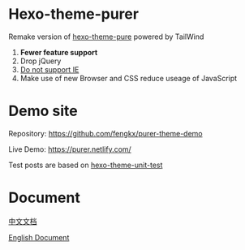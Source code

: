 # Hexo-theme-purer

Remake version of [hexo-theme-pure](https://github.com/cofess/hexo-theme-pure) powered by TailWind

1. **Fewer feature support**
1. Drop jQuery
1. [Do not support IE](https://developer.mozilla.org/en-US/docs/Web/CSS/grid#Browser_compatibility)
1. Make use of new Browser and CSS reduce useage of JavaScript

# Demo site
Repository: https://github.com/fengkx/purer-theme-demo

Live Demo: https://purer.netlify.com/

Test posts are based on [hexo-theme-unit-test](https://github.com/hexojs/hexo-theme-unit-test)

# Document
[中文文档](https://purer.netlify.com/document-zh/)

[English Document](https://purer.netlify.com/document-en/)
